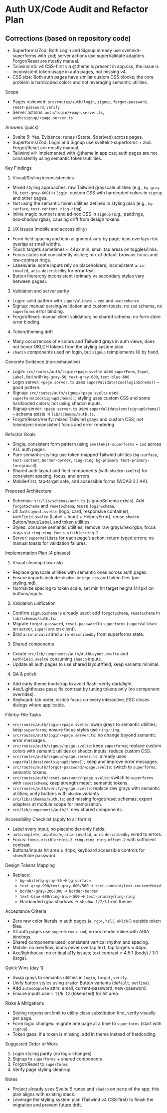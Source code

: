 # Auth UX/Code Audit and Refactor Plan

## Corrections (based on repository code)
- Superforms/Zod: Both Login and Signup already use sveltekit-superforms with zod; server actions use superValidate adapters. Forgot/Reset are mostly manual.
- Tailwind v4: v4 CSS-first via @theme is present in app.css; the issue is inconsistent token usage in auth pages, not missing v4.
- CSS size: Both auth pages have similar custom CSS blocks; the core problem is hardcoded colors and not leveraging semantic utilities.

Scope
- Pages reviewed: `src/routes/auth/login`, `signup`, `forgot-password`, `reset-password`, `verify`
- Server actions: `auth/login/+page.server.ts`, `auth/signup/+page.server.ts`

Answers (quick)
- Svelte 5: Yes. Evidence: runes ($state, $derived) across pages.
- Superforms/Zod: Login and Signup use sveltekit-superforms + zod. Forgot/Reset are mostly manual.
- Tailwind v4: Implemented with @theme in app.css; auth pages are not consistently using semantic tokens/utilities.

Key Findings
1) Visual/Styling inconsistencies
- Mixed styling approaches: raw Tailwind grayscale utilities (e.g., `bg-gray-50`, `text-gray-600`) in `login`, custom CSS with hardcoded colors in `signup` and other pages.
- Not using the semantic token utilities defined in styling plan (e.g., `bg-surface`, `text-content`, `ring-ring`).
- Inline magic numbers and ad‑hoc CSS in `signup` (e.g., paddings, box‑shadow rgba), causing drift from design tokens.

2) UX issues (mobile and accessibility)
- Form field spacing and icon alignment vary by page; icon overlays risk overlap at small widths.
- Touch targets sometimes < 44px min; small tap areas on toggles/links.
- Focus states not consistently visible; mix of default browser focus and low‑contrast rings.
- Labels/aria: some inputs rely on placeholders; inconsistent `aria-invalid`, `aria-describedby` for error text.
- Button hierarchy inconsistent (primary vs secondary styles vary between pages).

3) Validation and server parity
- Login: solid pattern with `superValidate` + `zod` and `use:enhance`.
- Signup: manual parsing/validation and custom toasts; no `zod` schema, no `superforms` error binding.
- Forgot/Reset: manual client validation; no shared schema; no form store error binding.

4) Token/theming drift
- Many occurrences of `#` colors and Tailwind grays in auth views; does not honor OKLCH tokens from the styling system plan.
- `shadcn` components used on login, but `signup` reimplements UI by hand.

Concrete Evidence (non‑exhaustive)
- Login: `src/routes/auth/login/+page.svelte` uses `superForm`, `Input`, `Label`, but with `bg-gray-50`, `text-gray-600`, `text-blue-600`.
- Login server: `+page.server.ts` uses `superValidate(zod(loginSchema))` – good pattern.
- Signup: `src/routes/auth/signup/+page.svelte` uses `superForm(zod(signupSchema))`; styling uses custom CSS and some hardcoded colors; not using shadcn inputs.
- Signup server: `+page.server.ts` uses `superValidate(zod(signupSchema))` – schema exists in `lib/schemas/auth.ts`.
- Forgot/Reset/Verify: mixed Tailwind grays and custom CSS; not tokenized; inconsistent focus and error rendering.

Refactor Goals
- Single, consistent form pattern using `sveltekit-superforms` + `zod` across ALL auth pages.
- Pure semantic styling: use token‑mapped Tailwind utilities (`bg-surface`, `text-content`, `border-border`, `ring-ring`, `bg-primary text-primary-foreground`).
- Shared auth layout and field components (with `shadcn-svelte`) for consistent spacing, focus, and errors.
- Mobile‑first, tap‑target safe, and accessible forms (WCAG 2.1 AA). 

Proposed Architecture
- Schemas: `src/lib/schemas/auth.ts` (signupSchema exists). Add `forgotSchema` and `resetSchema`; reuse `loginSchema`.
- UI: `AuthLayout.svelte` (logo, card, responsive container), `AuthField.svelte` (Label + Input + Helper/Error), reuse `shadcn` Button/Input/Label, and token utilities.
- Styles: consume semantic utilities; remove raw grays/hex/rgba; focus rings via `ring-ring focus-visible:ring-2`.
- Server: `superValidate` for each page’s action; return typed errors; no manual toasts for validation failures.

Implementation Plan (4 phases)
1) Visual cleanup (low risk)
- Replace grayscale utilities with semantic ones across auth pages.
- Ensure imports include `shadcn-bridge.css` and token files (per styling.md).
- Normalize spacing to token scale; set min hit target height (44px) on buttons/inputs.

2) Validation unification
- Confirm `signupSchema` is already used; add `forgotSchema`, `resetSchema` in `lib/schemas/auth.ts`.
- Migrate `forgot-password`, `reset-password` to `superforms` (`superValidate` on server, `superForm` on client).
- Bind `aria-invalid` and `aria-describedby` from superforms state.

3) Shared components
- Create `src/lib/components/auth/AuthLayout.svelte` and `AuthField.svelte` consuming `shadcn` inputs.
- Update all auth pages to use shared layout/field; keep variants minimal.

4) QA & polish
- Add early theme bootstrap to avoid flash; verify dark/light.
- Axe/Lighthouse pass; fix contrast by tuning tokens only (no component overrides).
- Keyboard: tab order, visible focus on every interactive, ESC closes dialogs where applicable.

File‑by‑File Tasks
- `src/routes/auth/login/+page.svelte`: swap grays to semantic utilities; keep `superforms`; ensure focus styles use `ring-ring`.
- `src/routes/auth/login/+page.server.ts`: no change beyond semantic error messages.
- `src/routes/auth/signup/+page.svelte`: keep `superforms`; replace custom colors with semantic utilities or shadcn inputs; reduce custom CSS.
- `src/routes/auth/signup/+page.server.ts`: already uses `superValidate(zod(signupSchema))`; keep and improve error messages.
- `src/routes/auth/forgot-password/+page.svelte`: switch to `superforms`; semantic tokens.
- `src/routes/auth/reset-password/+page.svelte`: switch to `superforms` with `resetSchema`; keep strength meter; semantic tokens.
- `src/routes/auth/verify/+page.svelte`: replace raw grays with semantic utilities; unify buttons with `shadcn` variants.
- `src/lib/schemas/auth.ts`: add missing forgot/reset schemas; export adapters at module scope for memoization.
- `src/lib/components/auth/*`: new shared components.

Accessibility Checklist (apply to all forms)
- Label every input; no placeholder‑only fields.
- `autocomplete`, `inputmode`, `aria-invalid`, `aria-describedby` wired to errors.
- Focus: `focus-visible:ring-2 ring-ring ring-offset-2` with sufficient contrast.
- Buttons/inputs hit area ≥ 44px; keyboard accessible controls for show/hide password.

Design Tokens Mapping
- Replace:
  - `bg-white`/`bg-gray-50` → `bg-surface`
  - `text-gray-900`/`text-gray-600/500` → `text-content`/`text-contentMuted`
  - `border-gray-200/300` → `border-border`
  - `text-blue-600`/`ring-blue-500` → `text-primary`/`ring-ring`
  - Hardcoded rgba shadows → `shadow-1/2/3` from theme

Acceptance Criteria
- Zero raw color literals in auth pages (`#`, `rgb(`, `hsl(`, `oklch(`) outside token files.
- All auth pages use `superforms` + `zod`; errors render inline with ARIA bindings.
- Shared components used; consistent vertical rhythm and spacing.
- Mobile: no overflow; icons never overlap text; tap targets ≥ 44px.
- Axe/lighthouse: no critical a11y issues; text contrast ≥ 4.5:1 (body) / 3:1 (large).

Quick Wins (day 1)
- Swap grays to semantic utilities in `login`, `forgot`, `verify`.
- Unify button styles using `shadcn` Button variants (`default`, `outline`).
- Add `autocomplete` attrs: email, current-password, new-password.
- Ensure inputs use `h-11`/`h-12` (tokenized) for hit area.

Risks & Mitigations
- Styling regression: limit to utility class substitution first, verify visually per page.
- Form logic changes: migrate one page at a time to `superforms` (start with `signup`).
- Token gaps: if a token is missing, add in theme instead of hardcoding.

Suggested Order of Work
1) Login styling parity (no logic changes)
2) Signup to `superforms` + shared components
3) Forgot/Reset to `superforms`
4) Verify page styling clean‑up

Notes
- Project already uses Svelte 5 runes and `shadcn` on parts of the app; this plan aligns with existing stack.
- Leverage the styling system plan (Tailwind v4 CSS‑first) to finish the migration and prevent future drift.
